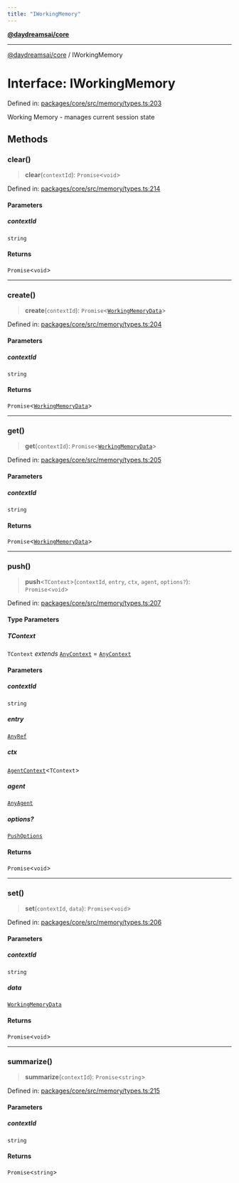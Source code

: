 ```yaml
---
title: "IWorkingMemory"
---
```


[**@daydreamsai/core**](./api-reference.md)

***

[@daydreamsai/core](./api-reference.md) / IWorkingMemory

# Interface: IWorkingMemory

Defined in: [packages/core/src/memory/types.ts:203](https://github.com/dojoengine/daydreams/blob/95678f46ea3908883ec80d853a28c9f23ca4f5c2/packages/core/src/memory/types.ts#L203)

Working Memory - manages current session state

## Methods

### clear()

> **clear**(`contextId`): `Promise`\<`void`\>

Defined in: [packages/core/src/memory/types.ts:214](https://github.com/dojoengine/daydreams/blob/95678f46ea3908883ec80d853a28c9f23ca4f5c2/packages/core/src/memory/types.ts#L214)

#### Parameters

##### contextId

`string`

#### Returns

`Promise`\<`void`\>

***

### create()

> **create**(`contextId`): `Promise`\<[`WorkingMemoryData`](./WorkingMemoryData.md)\>

Defined in: [packages/core/src/memory/types.ts:204](https://github.com/dojoengine/daydreams/blob/95678f46ea3908883ec80d853a28c9f23ca4f5c2/packages/core/src/memory/types.ts#L204)

#### Parameters

##### contextId

`string`

#### Returns

`Promise`\<[`WorkingMemoryData`](./WorkingMemoryData.md)\>

***

### get()

> **get**(`contextId`): `Promise`\<[`WorkingMemoryData`](./WorkingMemoryData.md)\>

Defined in: [packages/core/src/memory/types.ts:205](https://github.com/dojoengine/daydreams/blob/95678f46ea3908883ec80d853a28c9f23ca4f5c2/packages/core/src/memory/types.ts#L205)

#### Parameters

##### contextId

`string`

#### Returns

`Promise`\<[`WorkingMemoryData`](./WorkingMemoryData.md)\>

***

### push()

> **push**\<`TContext`\>(`contextId`, `entry`, `ctx`, `agent`, `options?`): `Promise`\<`void`\>

Defined in: [packages/core/src/memory/types.ts:207](https://github.com/dojoengine/daydreams/blob/95678f46ea3908883ec80d853a28c9f23ca4f5c2/packages/core/src/memory/types.ts#L207)

#### Type Parameters

##### TContext

`TContext` *extends* [`AnyContext`](./AnyContext.md) = [`AnyContext`](./AnyContext.md)

#### Parameters

##### contextId

`string`

##### entry

[`AnyRef`](./AnyRef.md)

##### ctx

[`AgentContext`](./AgentContext.md)\<`TContext`\>

##### agent

[`AnyAgent`](./AnyAgent.md)

##### options?

[`PushOptions`](./PushOptions.md)

#### Returns

`Promise`\<`void`\>

***

### set()

> **set**(`contextId`, `data`): `Promise`\<`void`\>

Defined in: [packages/core/src/memory/types.ts:206](https://github.com/dojoengine/daydreams/blob/95678f46ea3908883ec80d853a28c9f23ca4f5c2/packages/core/src/memory/types.ts#L206)

#### Parameters

##### contextId

`string`

##### data

[`WorkingMemoryData`](./WorkingMemoryData.md)

#### Returns

`Promise`\<`void`\>

***

### summarize()

> **summarize**(`contextId`): `Promise`\<`string`\>

Defined in: [packages/core/src/memory/types.ts:215](https://github.com/dojoengine/daydreams/blob/95678f46ea3908883ec80d853a28c9f23ca4f5c2/packages/core/src/memory/types.ts#L215)

#### Parameters

##### contextId

`string`

#### Returns

`Promise`\<`string`\>
